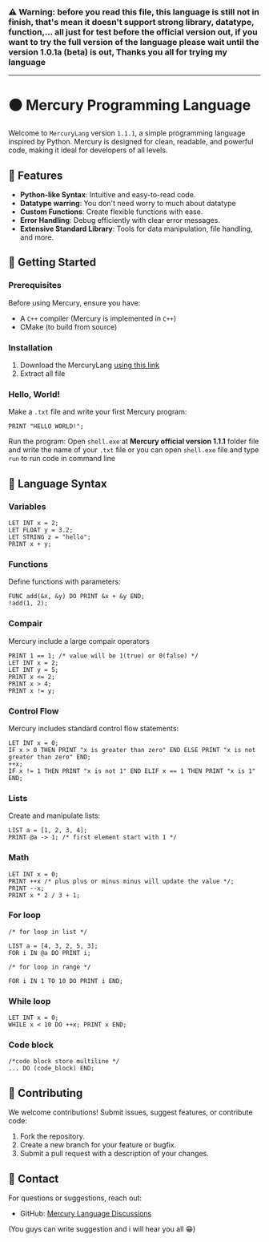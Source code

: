 ### ⚠️ Warning: before you read this file, this language is still not in finish, that's mean it doesn't support strong library, datatype, function,... all just for test before the official version out, if you want to try the full version of the language please wait until the version 1.0.1a (beta) is out, Thanks you all for trying my language
--------
# 🟠 Mercury Programming Language

Welcome to ```MercuryLang``` version ```1.1.1```, a simple programming language inspired by Python. Mercury is designed for clean, readable, and powerful code, making it ideal for developers of all levels.

## 🌟 Features

- **Python-like Syntax**: Intuitive and easy-to-read code.
- **Datatype warring**: You don't need worry to much about datatype
- **Custom Functions**: Create flexible functions with ease.
- **Error Handling**: Debug efficiently with clear error messages.
- **Extensive Standard Library**: Tools for data manipulation, file handling, and more.

## 📒 Getting Started

### Prerequisites

Before using Mercury, ensure you have:

- A ```C++``` compiler (Mercury is implemented in ```C++```)
- CMake (to build from source)

### Installation

1. Download the MercuryLang [using this link](https://github.com/dinhsonhai132/Mercury-Langluage/archive/refs/heads/main.zip)
2. Extract all file

### Hello, World!

Make a ```.txt``` file and write your first Mercury program:

```mercury
PRINT "HELLO WORLD!";
```

Run the program:
Open ```shell.exe``` at **Mercury official version 1.1.1** folder file and write the name of your ```.txt``` file or you can open ```shell.exe``` file and type ```run``` to run code in command line

## 🔧 Language Syntax

### Variables

```mercury
LET INT x = 2;
LET FLOAT y = 3.2;
LET STRING z = "hello";
PRINT x + y;
```

### Functions

Define functions with parameters:

```mercury
FUNC add(&x, &y) DO PRINT &x + &y END;
!add(1, 2);
```

### Compair

Mercury include a large compair operators

```mercury
PRINT 1 == 1; /* value will be 1(true) or 0(false) */
LET INT x = 2;
LET INT y = 5;
PRINT x <= 2;
PRINT x > 4;
PRINT x != y;
```

### Control Flow

Mercury includes standard control flow statements:

```mercury
LET INT x = 0;
IF x > 0 THEN PRINT "x is greater than zero" END ELSE PRINT "x is not greater than zero" END;
++x;
IF x != 1 THEN PRINT "x is not 1" END ELIF x == 1 THEN PRINT "x is 1" END;
```

### Lists

Create and manipulate lists:

```mercury
LIST a = [1, 2, 3, 4];
PRINT @a -> 1; /* first element start with 1 */
```

### Math

```mercury
LET INT x = 0;
PRINT ++x /* plus plus or minus minus will update the value */;
PRINT --x;
PRINT x * 2 / 3 + 1;
```

### For loop

```mercury
/* for loop in list */

LIST a = [4, 3, 2, 5, 3];
FOR i IN @a DO PRINT i;

/* for loop in range */

FOR i IN 1 TO 10 DO PRINT i END;

```

### While loop

```mercury
LET INT x = 0;
WHILE x < 10 DO ++x; PRINT x END;
```

### Code block

```mercury
/*code block store multiline */
... DO (code_block) END;
```

## 🤝 Contributing

We welcome contributions! Submit issues, suggest features, or contribute code:

1. Fork the repository.
2. Create a new branch for your feature or bugfix.
3. Submit a pull request with a description of your changes.

## 🔎 Contact

For questions or suggestions, reach out:

- GitHub: [Mercury Language Discussions](https://github.com/dinhsonhai132/Mercury-Langluage/discussions/1)
>
(You guys can write suggestion and i will hear you all 😁)
